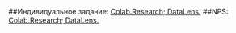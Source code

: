 ##Индивидуальное задание:
[Colab.Research; ](https://colab.research.google.com/drive/1aaTrpElDMdg2qqyEcevkiyWfChSOp_BF?usp=sharing)
[DataLens.](https://datalens.yandex/wxn64jr4r5r8m)
##NPS:
[Colab.Research; ](https://colab.research.google.com/drive/1Hg1lHvtJIJKd7ksHeKAoglfYS19Q2sX8?usp=sharing)
[DataLens.](https://datalens.yandex/x66fspgdec1in)
